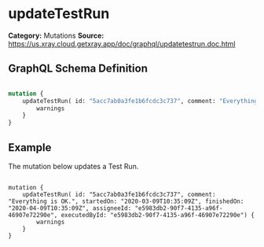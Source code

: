 # updateTestRun

**Category:** Mutations
**Source:** https://us.xray.cloud.getxray.app/doc/graphql/updatetestrun.doc.html

## GraphQL Schema Definition

```graphql

mutation {
    updateTestRun( id: "5acc7ab0a3fe1b6fcdc3c737", comment: "Everything is OK.", startedOn: "2020-03-09T10:35:09Z", finishedOn: "2020-04-09T10:35:09Z", assigneeId: "e5983db2-90f7-4135-a96f-46907e72290e", executedById: "e5983db2-90f7-4135-a96f-46907e72290e") {
        warnings
    }
}

```

## Example

The mutation below updates a Test Run.

```

mutation {
    updateTestRun( id: "5acc7ab0a3fe1b6fcdc3c737", comment: "Everything is OK.", startedOn: "2020-03-09T10:35:09Z", finishedOn: "2020-04-09T10:35:09Z", assigneeId: "e5983db2-90f7-4135-a96f-46907e72290e", executedById: "e5983db2-90f7-4135-a96f-46907e72290e") {
        warnings
    }
}

```